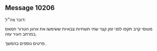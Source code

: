 ## Message 10206

דובר צה״ל:

מטוסי קרב תקפו לפני זמן קצר שתי תשתיות צבאיות ששימשו את ארגון הטרור חמאס במרחב העיר עזה.

פרטים נוספים בהמשך.

